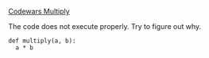 [Codewars Multiply](https://www.codewars.com/kata/50654ddff44f800200000004)

The code does not execute properly. Try to figure out why.

```
def multiply(a, b):
  a * b
```